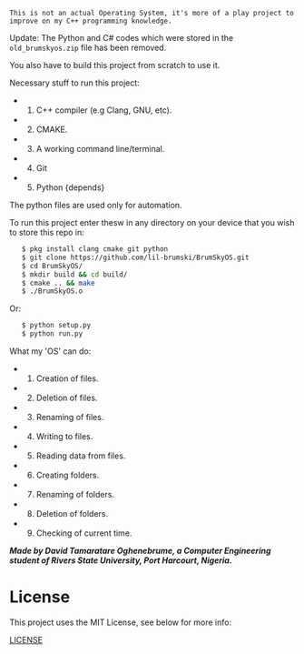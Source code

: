 ```This is not an actual Operating System, it's more of a play project to improve on my C++ programming knowledge.```

Update: The Python and C# codes which were stored in the `old_brumskyos.zip` file has been removed.

You also have to build this project from scratch to use it.

Necessary stuff to run this project:
* 1. C++ compiler (e.g Clang, GNU, etc).
* 2. CMAKE.
* 3. A working command line/terminal.
* 4. Git
* 5. Python {depends}

The python files are used only for automation. 

To run this project enter thesw in any directory on your device that you wish to store this repo in: 
```bash
   $ pkg install clang cmake git python
   $ git clone https://github.com/lil-brumski/BrumSkyOS.git
   $ cd BrumSkyOS/
   $ mkdir build && cd build/
   $ cmake .. && make
   $ ./BrumSkyOS.o
```

Or:
```bash
   $ python setup.py
   $ python run.py
```

What my 'OS' can do:

* 1. Creation of files.
* 2. Deletion of files.
* 3. Renaming of files.
* 4. Writing to files.
* 5. Reading data from files.
* 6. Creating folders.
* 7. Renaming of folders.
* 8. Deletion of folders.
* 9. Checking of current time.

___Made by David Tamaratare Oghenebrume, a Computer Engineering student of *Rivers State University*, Port Harcourt, Nigeria.___

# License

This project uses the MIT License, see below for more info:

[LICENSE](https://github.com/lil-brumski/BrumSkyOS/blob/main/LICENSE)

